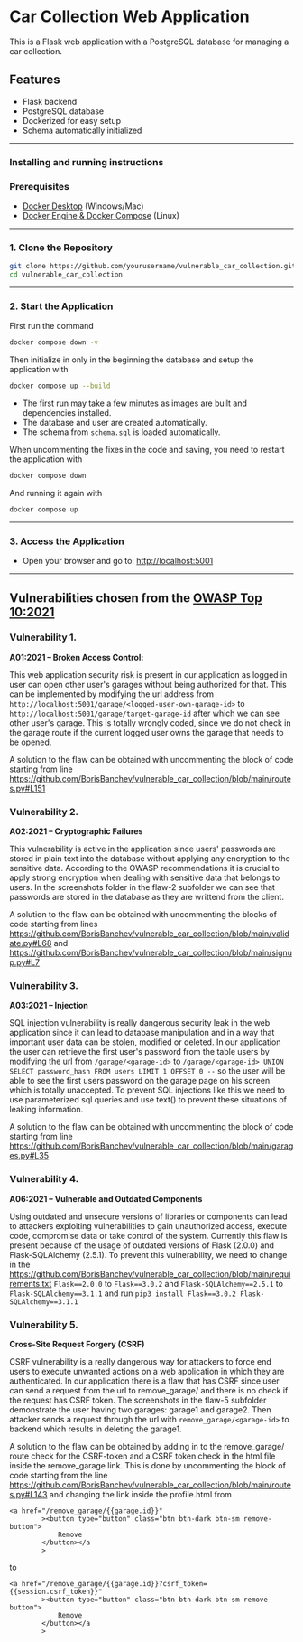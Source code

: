 # Car Collection Web Application

This is a Flask web application with a PostgreSQL database for managing a car collection.

## Features

- Flask backend
- PostgreSQL database
- Dockerized for easy setup
- Schema automatically initialized

---

### Installing and running instructions

### Prerequisites

- [Docker Desktop](https://www.docker.com/products/docker-desktop/) (Windows/Mac)
- [Docker Engine & Docker Compose](https://docs.docker.com/engine/install/) (Linux)

---

### 1. Clone the Repository

```bash
git clone https://github.com/yourusername/vulnerable_car_collection.git
cd vulnerable_car_collection
```

---

### 2. Start the Application
First run the command 
```bash
docker compose down -v
```
Then initialize in only in the beginning the database and setup the application with
```bash
docker compose up --build
```

- The first run may take a few minutes as images are built and dependencies installed.
- The database and user are created automatically.
- The schema from `schema.sql` is loaded automatically.

When uncommenting the fixes in the code and saving, you need to restart the application with 
```bash
docker compose down
```
And running it again with 
```bash
docker compose up
```
---

### 3. Access the Application

- Open your browser and go to: [http://localhost:5001](http://localhost:5001)

---

## Vulnerabilities chosen from the [OWASP Top 10:2021](https://owasp.org/Top10/)

### Vulnerability 1.

**A01:2021 – Broken Access Control:**

This web application security risk is present in our application as logged in user can open other user's garages without being authorized for that. This can be implemented by modifying the url address from `http://localhost:5001/garage/<logged-user-own-garage-id>` to `http://localhost:5001/garage/target-garage-id` after which we can see other user's garage. This is totally wrongly coded, since we do not check in the garage route if the current logged user owns the garage that needs to be opened.

A solution to the flaw can be obtained with uncommenting the block of code starting from line https://github.com/BorisBanchev/vulnerable_car_collection/blob/main/routes.py#L151

### Vulnerability 2.

**A02:2021 – Cryptographic Failures**

This vulnerability is active in the application since users' passwords are stored in plain text into the database without applying any encryption to the sensitive data. According to the OWASP recommendations it is crucial to apply strong encryption when dealing with sensitive data that belongs to users. In the screenshots folder in the flaw-2 subfolder we can see that passwords are stored in the database as they are writtend from the client.

A solution to the flaw can be obtained with uncommenting the blocks of code starting from lines https://github.com/BorisBanchev/vulnerable_car_collection/blob/main/validate.py#L68 and https://github.com/BorisBanchev/vulnerable_car_collection/blob/main/signup.py#L7

### Vulnerability 3.

**A03:2021 – Injection**

SQL injection vulnerability is really dangerous security leak in the web application since it can lead to database manipulation and in a way that important user data can be stolen, modified or deleted. In our application the user can retrieve the first user's password from the table users by modifying the url from `/garage/<garage-id>` to `/garage/<garage-id> UNION SELECT password_hash FROM users LIMIT 1 OFFSET 0 --` so the user will be able to see the first users password on the garage page on his screen which is totally unaccepted. To prevent SQL injections like this we need to use parameterized sql queries and use text() to prevent these situations of leaking information.

A solution to the flaw can be obtained with uncommenting the block of code starting from line https://github.com/BorisBanchev/vulnerable_car_collection/blob/main/garages.py#L35

### Vulnerability 4.

**A06:2021 – Vulnerable and Outdated Components**

Using outdated and unsecure versions of libraries or components can lead to attackers exploiting vulnerabilities to gain unauthorized access, execute code, compromise data or take control of the system. Currently this flaw is present because of the usage of outdated versions of Flask (2.0.0) and Flask-SQLAlchemy (2.5.1). To prevent this vulnerability, we need to change in the https://github.com/BorisBanchev/vulnerable_car_collection/blob/main/requirements.txt `Flask==2.0.0` to `Flask==3.0.2` and `Flask-SQLAlchemy==2.5.1` to `Flask-SQLAlchemy==3.1.1` and run
`pip3 install Flask==3.0.2 Flask-SQLAlchemy==3.1.1`

### Vulnerability 5.

**Cross-Site Request Forgery (CSRF)**

CSRF vulnerability is a really dangerous way for attackers to force end users to execute unwanted actions on a web application in which they are authenticated. In our application there is a flaw that has CSRF since user can send a request from the url to remove_garage/<garage-id> and there is no check if the request has CSRF token. The screenshots in the flaw-5 subfolder demonstrate the user having two garages: garage1 and garage2. Then attacker sends a request through the url with `remove_garage/<garage-id>` to backend which results in deleting the garage1.

A solution to the flaw can be obtained by adding in to the remove_garage/<garage-id> route check for the CSRF-token and a CSRF token check in the html file inside the remove_garage link. This is done by uncommenting the block of code starting from the line https://github.com/BorisBanchev/vulnerable_car_collection/blob/main/routes.py#L143 and changing the link inside the profile.html from

```
<a href="/remove_garage/{{garage.id}}"
        ><button type="button" class="btn btn-dark btn-sm remove-button">
            Remove
        </button></a
        >
```

to

```
<a href="/remove_garage/{{garage.id}}?csrf_token={{session.csrf_token}}"
        ><button type="button" class="btn btn-dark btn-sm remove-button">
            Remove
        </button></a
        >
```
